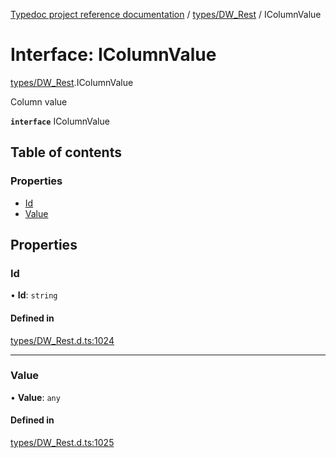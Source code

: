 [Typedoc project reference documentation](../README.md) / [types/DW_Rest](../modules/types_dw_rest.md) / IColumnValue

# Interface: IColumnValue

[types/DW_Rest](../modules/types_dw_rest.md).IColumnValue

Column value

**`interface`** IColumnValue

## Table of contents

### Properties

- [Id](types_dw_rest.icolumnvalue.md#id)
- [Value](types_dw_rest.icolumnvalue.md#value)

## Properties

### Id

• **Id**: `string`

#### Defined in

[types/DW_Rest.d.ts:1024](https://github.com/DocuWare/REST-Sample-TS/blob/beb3ada/src/types/DW_Rest.d.ts#L1024)

___

### Value

• **Value**: `any`

#### Defined in

[types/DW_Rest.d.ts:1025](https://github.com/DocuWare/REST-Sample-TS/blob/beb3ada/src/types/DW_Rest.d.ts#L1025)
